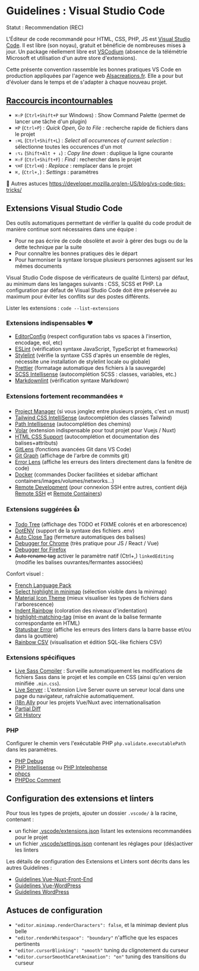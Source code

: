 # Guidelines : Visual Studio Code

Statut : Recommendation (REC)

L'Éditeur de code recommandé pour HTML, CSS, PHP, JS est [Visual Studio Code](https://code.visualstudio.com/). Il est libre (son noyau), gratuit et bénéficie de nombreuses mises à jour. Un package réellement libre est [VSCodium](https://vscodium.com/) (absence de la télémétrie Microsoft et utilisation d'un autre store d'extensions).

Cette présente convention rassemble les bonnes pratiques VS Code en production appliquées par l'agence web [Alsacreations.fr](https://www.alsacreations.fr/). Elle a pour but d'évoluer dans le temps et de s'adapter à chaque nouveau projet.

## [Raccourcis incontournables](https://code.visualstudio.com/docs/getstarted/keybindings#_keyboard-shortcuts-reference)

- `⌘⇧P` (`Ctrl+Shift+P` sur Windows) : Show Command Palette (permet de lancer une tâche d'un plugin)
- `⌘P` (`Ctrl+P`) : _Quick Open_, _Go to File_ : recherche rapide de fichiers dans le projet
- `⇧⌘L` (`Ctrl+Shift+L`) : _Select all occurrences of current selection_ : sélectionne toutes les occurences d'un mot
- `⇧⌥↓` (`Shift+Alt + ↓`) : _Copy line down_ : duplique la ligne courante
- `⌘⇧F` (`Ctrl+Shift+F`) : _Find_ : rechercher dans le projet
- `⌥⌘F` (`Ctrl+H`) : _Replace_ : remplacer dans le projet
- `⌘,` (`Ctrl+,`) : _Settings_ : paramètres

🔖 Autres astuces <https://developer.mozilla.org/en-US/blog/vs-code-tips-tricks/>

## Extensions Visual Studio Code

Des outils automatiques permettant de vérifier la qualité du code produit de manière continue sont nécessaires dans une équipe&nbsp;:

- Pour ne pas écrire de code obsolète et avoir à gérer des bugs ou de la dette technique par la suite
- Pour connaître les bonnes pratiques dès le départ
- Pour harmoniser la syntaxe lorsque plusieurs personnes agissent sur les mêmes documents

Visual Studio Code dispose de vérificateurs de qualité (Linters) par défaut, au minimum dans les langages suivants&nbsp;: CSS, SCSS et PHP. La configuration par défaut de Visual Studio Code doit être préservée au maximum pour éviter les conflits sur des postes différents.

Lister les extensions : `code --list-extensions`

### Extensions indispensables ❤️

- [EditorConfig](https://marketplace.visualstudio.com/items?itemName=EditorConfig.EditorConfig) (respect configuration tabs vs spaces à l'insertion, encodage, eol, etc)
- [ESLint](https://marketplace.visualstudio.com/items?itemName=dbaeumer.vscode-eslint) (vérification syntaxe JavaScript, TypeScript et frameworks)
- [Stylelint](https://marketplace.visualstudio.com/items?itemName=stylelint.vscode-stylelint) (vérifie la syntaxe CSS d'après un ensemble de règles, nécessite une installation de stylelint locale ou globale)
- [Prettier](https://marketplace.visualstudio.com/items?itemName=esbenp.prettier-vscode) (formatage automatique des fichiers à la sauvegarde)
- [SCSS Intellisense](https://marketplace.visualstudio.com/items?itemName=mrmlnc.vscode-scss) (autocomplétion SCSS : classes, variables, etc.)
- [Markdownlint](https://marketplace.visualstudio.com/items?itemName=DavidAnson.vscode-markdownlint) (vérification syntaxe Markdown)

### Extensions fortement recommandées ⭐

- [Project Manager](https://marketplace.visualstudio.com/items?itemName=alefragnani.project-manager) (si vous jonglez entre plusieurs projets, c'est un must)
- [Tailwind CSS IntelliSense](https://marketplace.visualstudio.com/items?itemName=bradlc.vscode-tailwindcss) (autocomplétion des classes Tailwind)
- [Path Intellisense](https://marketplace.visualstudio.com/items?itemName=christian-kohler.path-intellisense) (autocomplétion des chemins)
- [Volar](https://marketplace.visualstudio.com/items?itemName=vue.volar) (extension indispensable pour tout projet pour Vuejs / Nuxt)
- [HTML CSS Support](https://marketplace.visualstudio.com/items?itemName=ecmel.vscode-html-css) (autocomplétion et documentation des balises+attributs)
- [GitLens](https://marketplace.visualstudio.com/items?itemName=eamodio.gitlens) (fonctions avancées Git dans VS Code)
- [Git Graph](https://marketplace.visualstudio.com/items?itemName=mhutchie.git-graph) (affichage de l'arbre de commits git)
- [Error Lens](https://marketplace.visualstudio.com/items?itemName=usernamehw.errorlens) (affiche les erreurs des linters directement dans la fenêtre de code)
- [Docker](https://marketplace.visualstudio.com/items?itemName=ms-azuretools.vscode-docker) (commandes Docker facilitées et sidebar affichant containers/images/volumes/networks...)
- [Remote Development](https://marketplace.visualstudio.com/items?itemName=ms-vscode-remote.vscode-remote-extensionpack) (pour connexion SSH entre autres, contient déjà [Remote SSH](https://marketplace.visualstudio.com/items?itemName=ms-vscode-remote.remote-ssh) et [Remote Containers](https://marketplace.visualstudio.com/items?itemName=ms-vscode-remote.remote-containers))

### Extensions suggérées 👍

- [Todo Tree](https://marketplace.visualstudio.com/items?itemName=Gruntfuggly.todo-tree) (affichage des TODO et FIXME colorés et en arborescence)
- [DotENV](https://marketplace.visualstudio.com/items?itemName=mikestead.dotenv) (support de la syntaxe des fichiers .env)
- [Auto Close Tag](https://marketplace.visualstudio.com/items?itemName=formulahendry.auto-close-tag) (fermeture automatiques des balises)
- [Debugger for Chrome](https://marketplace.visualstudio.com/items?itemName=msjsdiag.debugger-for-chrome) (très pratique pour JS / React / Vue)
- [Debugger for Firefox](https://marketplace.visualstudio.com/items?itemName=firefox-devtools.vscode-firefox-debug)
- ~~Auto rename tag~~ activer le paramètre natif (Ctrl+,) `linkedEditing` (modifie les balises ouvrantes/fermantes associées)

Confort visuel :

- [French Language Pack](https://marketplace.visualstudio.com/items?itemName=MS-CEINTL.vscode-language-pack-fr)
- [Select highlight in minimap](https://marketplace.visualstudio.com/items?itemName=mde.select-highlight-minimap) (sélection visible dans la minimap)
- [Material Icon Theme](https://marketplace.visualstudio.com/items?itemName=PKief.material-icon-theme) (mieux visualiser les types de fichiers dans l'arborescence)
- [Indent Rainbow](https://marketplace.visualstudio.com/items?itemName=oderwat.indent-rainbow) (coloration des niveaux d'indentation)
- [highlight-matching-tag](https://marketplace.visualstudio.com/items?itemName=vincaslt.highlight-matching-tag) (mise en avant de la balise fermante correspondante en HTML)
- [Statusbar Error](https://marketplace.visualstudio.com/items?itemName=JoeBerria.statusbarerror) (affiche les erreurs des linters dans la barre basse et/ou dans la gouttière)
- [Rainbow CSV](https://marketplace.visualstudio.com/items?itemName=mechatroner.rainbow-csv) (visualisation et édition SQL-like fichiers CSV)

### Extensions spécifiques

- [Live Sass Compiler](https://marketplace.visualstudio.com/items?itemName=ritwickdey.live-sass) : Surveille automatiquement les modifications de fichiers Sass dans le projet et les compile en CSS (ainsi qu'en version minifiée `.min.css`).
- [Live Server](https://marketplace.visualstudio.com/items?itemName=ritwickdey.LiveServer) : L'extension Live Server ouvre un serveur local dans une page du navigateur, rafraîchie automatiquement.
- [i18n Ally](lokalise.i18n-ally) pour les projets Vue/Nuxt avec internationalisation
- [Partial Diff](https://marketplace.visualstudio.com/items?itemName=ryu1kn.partial-diff)
- [Git History](https://marketplace.visualstudio.com/items?itemName=donjayamanne.githistory)

### PHP

Configurer le chemin vers l'exécutable PHP `php.validate.executablePath` dans les paramètres.

- [PHP Debug](https://marketplace.visualstudio.com/items?itemName=felixfbecker.php-debug)
- [PHP Intellisense](https://marketplace.visualstudio.com/items?itemName=felixfbecker.php-intellisense) ou [PHP Intelephense](https://marketplace.visualstudio.com/items?itemName=bmewburn.vscode-intelephense-client)
- [phpcs](https://marketplace.visualstudio.com/items?itemName=ikappas.phpcs)
- [PHPDoc Comment](https://marketplace.visualstudio.com/items?itemName=rexshi.phpdoc-comment-vscode-plugin)

## Configuration des extensions et linters

Pour tous les types de projets, ajouter un dossier `.vscode/` à la racine, contenant :

- un fichier [.vscode/extensions.json](assets/.vscode/extensions.json) listant les extensions recommandées pour le projet
- un fichier [.vscode/settings.json](assets/.vscode/settings.json) contenant les réglages pour (dés)activer les linters

Les détails de configuration des Extensions et Linters sont décrits dans les autres Guidelines :

- [Guidelines Vue-Nuxt-Front-End](Guidelines-Vue-Nuxt-Front-End.md)
- [Guidelines Vue-WordPress](Guidelines-Vue-WordPress.md)
- [Guidelines WordPress](Guidelines-WordPress.md)

## Astuces de configuration

- `"editor.minimap.renderCharacters": false`, et la minimap devient plus belle
- `"editor.renderWhitespace": "boundary"` n'affiche que les espaces pertinents
- `"editor.cursorBlinking": "smooth"` tuning du clignotement du curseur
- `"editor.cursorSmoothCaretAnimation": "on"` tuning des transitions du curseur
